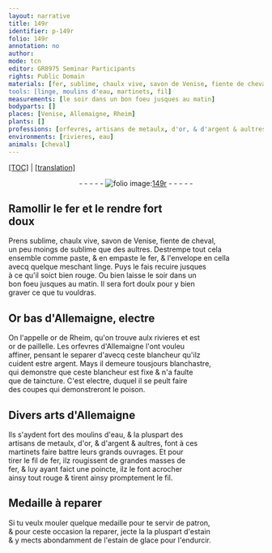 ```yaml
---
layout: narrative
title: 149r
identifier: p-149r
folio: 149r
annotation: no
author:
mode: tcn
editor: GR8975 Seminar Participants
rights: Public Domain
materials: [fer, sublime, chaulx vive, savon de Venise, fiente de cheval, linge, Or bas d'Allemaigne, electre, or de Rheim, or, argent, metaulx, fil de fer, estain, estain de glace]
tools: [linge, moulins d'eau, martinets, fil]
measurements: [le soir dans un bon foeu jusques au matin]
bodyparts: []
places: [Venise, Allemaigne, Rheim]
plants: []
professions: [orfevres, artisans de metaulx, d'or, & d'argent & aultres]
environments: [rivieres, eau]
animals: [cheval]
---
```


<p><a href="{{ site.baseurl }}/normalized/">[TOC]</a> | <a href="{{ site.baseurl }}/texts/p-149r_tl/" target="_blank">[translation]</a></p><div class="folio" align="center">- - - - - <a href="http://gallica.bnf.fr/ark:/12148/btv1b10500001g/f303.image" target="_blank"><img src="https://cu-mkp.github.io/2017-workshop-edition/assets/photo-icon.png" alt="folio image: " style="display:inline-block; margin-bottom:-3px;"/>149r</a> - - - - - </div>  
  

## Ramollir le <span class="m">fer</span> et le rendre fort<br/> doux

 
P<span class="exp">rens</span> <span class="m">sublime</span>, <span class="m">chaulx vive</span>, <span class="m">savon de <span class="pl">Venise</span></span>, <span class="m">fiente de <span class="al">cheval</span></span>,<br/> un peu moings de <span class="m">sublime</span> que des aultres. Destrempe tout cela<br/> ensemble co<span class="exp">mm</span>e paste, & en empaste le <span class="m">fer</span>, & l'envelope en cella<br/> avecq quelque meschant <span class="tl"><span class="m">linge</span></span>. Puys le fais recuire jusques<br/> à ce qu'il soict bien rouge. Ou bien laisse <span class="ms">le <span class="tmp">soir</span> dans un<br/> bon foeu jusques au <span class="tmp">matin</span></span>. Il sera fort doulx pour y bien<br/> graver ce que tu vouldras.
 
 
  

## <span class="m">Or bas d'<span class="pl">Allemaigne</span></span>, <span class="m">electre</span>

 
On l'appelle <span class="m">or de <span class="pl">Rheim</span></span>, qu'on trouve aulx <span class="env">rivieres</span> et est<br/> <span class="m">or</span> de paillelle. Les <span class="pro">orfevres</span> d'<span class="pl">Allemaigne</span> l'ont vouleu<br/> affiner, pensant le separer d'avecq ceste blancheur qu'ilz<br/> cuident estre <span class="m">argent</span>. Mays il demeure tousjours blanchastre,<br/> qui demonstre que ceste blancheur est fixe & n'a faulte<br/> que de taincture. C'est <span class="m">electre</span>, duquel il se peult faire<br/> des coupes qui demonstreront le <span class="md">poison</span>.
 
 
  

## Divers arts d'<span class="pl">Allemaigne</span>

 
Ils s'aydent fort des <span class="tl">moulins d'<span class="env">eau</span></span>, & la pluspart des<br/> <span class="pro">artisans de <span class="m">metaulx</span>, d'<span class="m">or</span>, & d'<span class="m">argent</span> & aultres</span>, font à ces<br/> <span class="tl">martinets</span> <span class="del">faire</span> battre leurs grands ouvrages. Et pour<br/> tirer le <span class="m">fil de fer</span>, ilz rougissent de grandes masses de<br/> <span class="m">fer</span>, & luy ayant faict une poincte, ilz le font acrocher<br/> ainsy tout rouge & tirent ainsy promptem<span class="exp">ent</span> le <span class="tl">fil</span>.
 
 
  

## Medaille à reparer

 
Si tu veulx mouler quelque medaille pour te servir de patron,<br/> & pour ceste occasion la reparer, jecte la la pluspart d'<span class="m">estain</span><br/> & y mects abondamment de l'<span class="m">estain de glace</span> pour l'endurcir.
 
